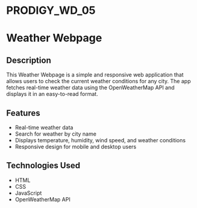 # PRODIGY_WD_05

# Weather Webpage

## Description

This Weather Webpage is a simple and responsive web application that allows users to check the current weather conditions for any city. The app fetches real-time weather data using the OpenWeatherMap API and displays it in an easy-to-read format.

## Features

- Real-time weather data
- Search for weather by city name
- Displays temperature, humidity, wind speed, and weather conditions
- Responsive design for mobile and desktop users

## Technologies Used

- HTML
- CSS
- JavaScript
- OpenWeatherMap API


